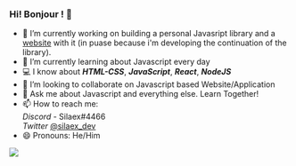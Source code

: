 ### Hi! Bonjour ! 👋

- 🔭 I’m currently working on building a personal Javasript library and a [website](https://github.com/Silaex/waven) with it (in puase because i'm developing the continuation of the library).
- 🌱 I’m currently learning about Javascript every day
- 💻 I know about ***HTML-CSS***, ***JavaScript***, ***React***, ***NodeJS***
- 👯 I’m looking to collaborate on Javascript based Website/Application
- 💬 Ask me about Javascript and everything else. Learn Together!
- 📫 How to reach me: </br>
      _Discord_ - Silaex#4466 </br>
      _Twitter_ [@silaex_dev](https://twitter.com/silaex_dev)
- 😄 Pronouns: He/Him

<img src="https://github-readme-stats.vercel.app/api?username=silaex&&show_icons=true&title_color=38b6ff&icon_color=38b6ff&text_color=ffffff&bg_color=212121" />
